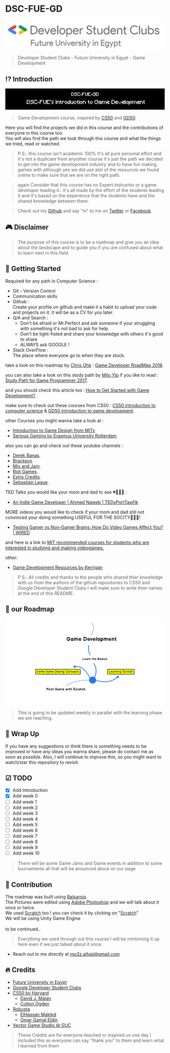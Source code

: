 # DSC-FUE-GD

![DSC-FUE](https://github.com/xtcPanda/DSC-FUE-GD/blob/master/images/DSC%20Future%20University%20in%20Egypt%20Logo%20x1%20(1).png)
> Developer Student Clubs - Future University in Egypt - Game Development

## ⁉️ Introduction

![DSC-FUE-GD](https://github.com/xtcPanda/DSC-FUE-GD/blob/master/images/DSC-FUE-GD3.png)
> Game Development course, inspired by [CS50](https://github.com/cs50) and [GD50](https://github.com/games50).

Here you will find the projects we did in this course and the contributions of everyone in this course too.<br>
You will also find the path we took through this course and what the things we tried, read or watched.

> P.S.: this course isn't academic 100% it's all pure personal effort and it's not a duplicate from anyother course it's just the path we decided to get into the game development industry and to have fun making games with although yes we did use alot of the resources we found online to make sure that we are on the right path.

> again Consider that this course has no Expert instructor or a game developer leading it.. it's all made by the effort of the students leading it and it's based on the experience that the students have and the shared knowledge between them.

> Check out my [Github](https://github.com/xtcPanda) and say "hi" to me on [Twitter](https://twitter.com/xtcPanda) or [Facebook](https://www.facebook.com/MoaazAlhajj).

## 🎮 Disclaimer
> The purpose of this course is to be a roadmap and give you an idea about the landscape and to guide you if you are confused about what to learn next in this field

## 🚀 Getting Started

Required for any path in Computer Science :
* Git - Version Control
* Communication skills
* Github :<br>
    Create your profile on github and make it a habit to upload your code and projects on it. it will be as a CV for you later.
* Q/A and Search :
    * Don't be afraid or Mr.Perfect and ask someone if your struggling with something it's not bad to ask for help
    * Don't be tight-fisted and share your knowledge with others it's good to share
    * ALWAYS ask GOOGLE !
* Stack OverFlow :<br>
    The place where everyone go to when they are stuck.
  
take a look on this roadmap by [Chris Ohk](https://github.com/utilForever) : [Game Developer RoadMap 2018](https://github.com/utilForever/game-developer-roadmap).
  
you can also take a look on this study path by [Milo Yip](https://github.com/miloyip/game-programmer/) if you like to read : [Study Path for Game Programmer 2017](https://github.com/miloyip/game-programmer/).

and you should check this article too : [How to Get Started with Game Development?](https://www.geeksforgeeks.org/how-to-get-started-with-game-development/).

make sure to check out these courses from CS50 : [CS50 introduction to computer science](https://www.edx.org/course/cs50s-introduction-to-computer-science) & [GD50 introduction to game development](https://www.edx.org/course/cs50s-introduction-to-game-development).

other Courses you might wanna take a look at :
* [Introduction to Game Design from MITx](https://courses.edx.org/courses/course-v1:MITx+11.126x_2+1T2016/course/)
* [Serious Gaming by Erasmus University Rotterdam](https://www.coursera.org/learn/serious-gaming)

also you can go and check out these youtube channels : 
* [Derek Banas](https://www.youtube.com/user/derekbanas).
* [Brackeys](https://www.youtube.com/user/Brackeys).
* [Mix and Jam](https://www.youtube.com/channel/UCLyVUwlB_Hahir_VsKkGPIA).
* [Riot Games](https://www.youtube.com/channel/UCJEGvSZnQ1pkVfHO8s5G8hA).
* [Extra Credits](https://www.youtube.com/user/ExtraCreditz).
* [Sebastian Lague](youtube.com/channel/UCmtyQOKKmrMVaKuRXz02jbQ).

TED Talks you would like your mom and dad to see 💔🤷‍♂️😤 :
* [An Indie Game Developer | Ahmed Najeeb | TEDxPortTawfik](https://www.youtube.com/watch?v=LAQ39c997GU)

MORE videos you would like to check if your mom and dad still not convinced your doing something USEFUL FOR THE SOCITY😤😤😤!
* [Testing Gamer vs Non-Gamer Brains: How Do Video Games Affect You? | WIRED](https://www.youtube.com/watch?v=duxWYK-UEiU)

and here is a link to [MIT recommended courses for students who are interested in studying and making videogames.](http://gamelab.mit.edu/study/courses/)

other:
* [Game Development Resources by Kerrigan](https://github.com/Kavex/GameDev-Resources)

> P.S.: All credits and thanks to the people who shared thier knowledge with us from the authors of the github repositories to CS50 and Google Developer Student Clubs I will make sure to write thier names at the end of this README.

## 🎯 our Roadmap

![](https://github.com/xtcPanda/DSC-FUE-GD/blob/master/images/Roadmap-1.png)

> This is going to be updated weekly in parallel with the learning phase we are reaching.

## 🚦 Wrap Up

If you have any suggestions or think there is something needs to be improved or have any ideas you wanna share, please do contact me as soon as possible. Also, I will continue to improve this, so you might want to watch/star this repository to revisit.

## ☑ TODO

- [X] Add Introduction
- [X] Add week 0
- [ ] Add week 1
- [ ] Add week 2
- [ ] Add week 3
- [ ] Add week 4
- [ ] Add week 5
- [ ] Add week 6
- [ ] Add week 7
- [ ] Add week 8
- [ ] Add week 9
- [ ] Add week 10

> There will be some Game Jams and Game events in addition to some tournaments all that will be anounced about on our page

## 👬 Contribution

The roadmap was built using [Balsamiq](https://balsamiq.com/products/mockups/).
<br>The Pictures were edited using [Adobe Photoshop](https://www.photoshop.com/) and we will talk about it once or twice.
<br>We used [Scratch](https://scratch.mit.edu/) too ! you can check it by clicking on "[Scratch](https://scratch.mit.edu/)"
<br>We will be using Unity Game Engine
<br>
<br> to be continued..

> Everything we used through out this course I will be mintioning it up here even if we just talked about it once.


- Reach out to me directly at mo3z.alhajj@gmail.com

## 🔥 Credits
* [Future University in Egypt](https://fue.edu.eg/)
* [Google Developer Student Clubs](https://developers.google.com/community/dsc/)
* [CS50 by Harvard](https://cs50.harvard.edu/college/)
    * [David J. Malan](https://cs.harvard.edu/malan/)
    * [Colton Ogden](https://www.linkedin.com/in/colton-ogden-0514029b/)
* [Robusta](https://robustastudio.com/)
    * [ElHassan Makled](https://twitter.com/ElHassanMakled)
    * [Omar Gamal Eldin](https://www.facebook.com/puppetmaster.omar)
* [Vector Game Studio @ GUC](https://www.facebook.com/vgsguc/)


> These Credits are for everyone teached or inspired us one day I included this so everyone can say "thank you" to them and learn what I learned from them
